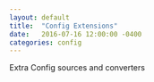 ```yaml
---
layout: default
title:  "Config Extensions"
date:   2016-07-16 12:00:00 -0400
categories: config
---
```

Extra Config sources and converters